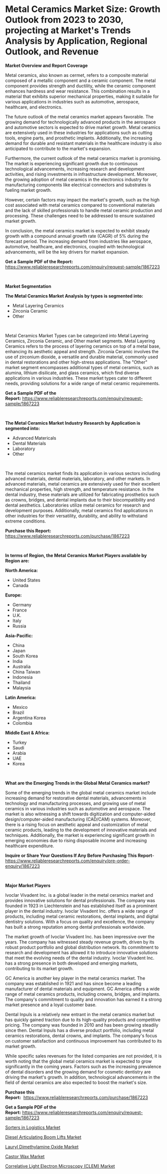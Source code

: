 <p><h1>Metal Ceramics Market Size: Growth Outlook from 2023 to 2030, projecting at Market's Trends Analysis by Application, Regional Outlook, and Revenue</h1></p><p><strong>Market Overview and Report Coverage</strong></p>
<p><p>Metal ceramics, also known as cermet, refers to a composite material composed of a metallic component and a ceramic component. The metal component provides strength and ductility, while the ceramic component enhances hardness and wear resistance. This combination results in a material that exhibits superior mechanical properties, making it suitable for various applications in industries such as automotive, aerospace, healthcare, and electronics.</p><p>The future outlook of the metal ceramics market appears favorable. The growing demand for technologically advanced products in the aerospace and automotive sectors is expected to drive market growth. Metal ceramics are extensively used in these industries for applications such as cutting tools, engine parts, and prosthetic implants. Additionally, the increasing demand for durable and resistant materials in the healthcare industry is also anticipated to contribute to the market's expansion.</p><p>Furthermore, the current outlook of the metal ceramics market is promising. The market is experiencing significant growth due to continuous technological advancements, increasing research and development activities, and rising investments in infrastructure development. Moreover, the growing adoption of metal ceramics in the electronics industry for manufacturing components like electrical connectors and substrates is fueling market growth.</p><p>However, certain factors may impact the market's growth, such as the high cost associated with metal ceramics compared to conventional materials and the lack of skilled professionals to handle metal ceramic production and processing. These challenges need to be addressed to ensure sustained market growth.</p><p>In conclusion, the metal ceramics market is expected to exhibit steady growth with a compound annual growth rate (CAGR) of 5% during the forecast period. The increasing demand from industries like aerospace, automotive, healthcare, and electronics, coupled with technological advancements, will be the key drivers for market expansion.</p></p>
<p><strong>Get a Sample PDF of the Report:</strong> <a href="https://www.reliableresearchreports.com/enquiry/request-sample/1867223">https://www.reliableresearchreports.com/enquiry/request-sample/1867223</a></p>
<p>&nbsp;</p>
<p><strong>Market Segmentation</strong></p>
<p><strong>The Metal Ceramics Market Analysis by types is segmented into:</strong></p>
<p><ul><li>Metal Layering Ceramics</li><li>Zirconia Ceramic</li><li>Other</li></ul></p>
<p>&nbsp;</p>
<p><p>Metal Ceramics Market Types can be categorized into Metal Layering Ceramics, Zirconia Ceramic, and Other market segments. Metal Layering Ceramics refers to the process of layering ceramics on top of a metal base, enhancing its aesthetic appeal and strength. Zirconia Ceramic involves the use of zirconium dioxide, a versatile and durable material, commonly used in dental restorations and other high-stress applications. The "Other" market segment encompasses additional types of metal ceramics, such as alumina, lithium disilicate, and glass ceramics, which find diverse applications in various industries. These market types cater to different needs, providing solutions for a wide range of metal ceramic requirements.</p></p>
<p><strong>Get a Sample PDF of the Report:</strong>&nbsp;<a href="https://www.reliableresearchreports.com/enquiry/request-sample/1867223">https://www.reliableresearchreports.com/enquiry/request-sample/1867223</a></p>
<p>&nbsp;</p>
<p><strong>The Metal Ceramics Market Industry Research by Application is segmented into:</strong></p>
<p><ul><li>Advanced Matericals</li><li>Dental Materials</li><li>Laboratory</li><li>Other</li></ul></p>
<p>&nbsp;</p>
<p><p>The metal ceramics market finds its application in various sectors including advanced materials, dental materials, laboratory, and other markets. In advanced materials, metal ceramics are extensively used for their excellent mechanical properties, high strength, and temperature resistance. In the dental industry, these materials are utilized for fabricating prosthetics such as crowns, bridges, and dental implants due to their biocompatibility and dental aesthetics. Laboratories utilize metal ceramics for research and development purposes. Additionally, metal ceramics find applications in other industries for their versatility, durability, and ability to withstand extreme conditions.</p></p>
<p><strong>Purchase this Report:</strong>&nbsp; <a href="https://www.reliableresearchreports.com/purchase/1867223">https://www.reliableresearchreports.com/purchase/1867223</a></p>
<p>&nbsp;</p>
<p><strong>In terms of Region, the Metal Ceramics Market Players available by Region are:</strong></p>
<p>
    <p> <strong> North America: </strong>
        <ul>
            <li>United States</li>
            <li>Canada</li>
        </ul>
        </p> 
    <p> <strong> Europe: </strong>
        <ul>
            <li>Germany</li>
            <li>France</li>
            <li>U.K.</li>
            <li>Italy</li>
            <li>Russia</li>
        </ul>
        </p> 
    <p> <strong> Asia-Pacific: </strong>
        <ul>
            <li>China</li>
            <li>Japan</li>
            <li>South Korea</li>
            <li>India</li>
            <li>Australia</li>
            <li>China Taiwan</li>
            <li>Indonesia</li>
            <li>Thailand</li>
            <li>Malaysia</li>
        </ul>
        </p> 
    <p> <strong> Latin America: </strong>
        <ul>
            <li>Mexico</li>
            <li>Brazil</li>
            <li>Argentina Korea</li>
            <li>Colombia</li>
        </ul>
        </p> 
    <p> <strong> Middle East & Africa: </strong>
        <ul>
            <li>Turkey</li>
            <li>Saudi</li>
            <li>Arabia</li>
            <li>UAE</li>
            <li>Korea</li>
        </ul>
    </p>
    </p>
<p>&nbsp;</p>
<p><strong>What are the Emerging Trends in the Global Metal Ceramics market?</strong></p>
<p><p>Some of the emerging trends in the global metal ceramics market include increasing demand for restorative dental materials, advancements in technology and manufacturing processes, and growing use of metal ceramics in various industries such as automotive and aerospace. The market is also witnessing a shift towards digitization and computer-aided design/computer-aided manufacturing (CAD/CAM) systems. Moreover, there is a rising focus on aesthetic appeal and customization of metal ceramic products, leading to the development of innovative materials and techniques. Additionally, the market is experiencing significant growth in emerging economies due to rising disposable income and increasing healthcare expenditure.</p></p>
<p><strong>Inquire or Share Your Questions If Any Before Purchasing This Report</strong>- <a href="https://www.reliableresearchreports.com/enquiry/pre-order-enquiry/1867223">https://www.reliableresearchreports.com/enquiry/pre-order-enquiry/1867223</a></p>
<p>&nbsp;</p>
<p><strong>Major Market Players</strong></p>
<p><p>Ivoclar Vivadent Inc. is a global leader in the metal ceramics market and provides innovative solutions for dental professionals. The company was founded in 1923 in Liechtenstein and has established itself as a prominent player in the dental industry. Ivoclar Vivadent Inc. offers a wide range of products, including metal ceramic restorations, dental implants, and digital dentistry solutions. With a focus on quality and excellence, the company has built a strong reputation among dental professionals worldwide.</p><p>The market growth of Ivoclar Vivadent Inc. has been impressive over the years. The company has witnessed steady revenue growth, driven by its robust product portfolio and global distribution network. Its commitment to research and development has allowed it to introduce innovative solutions that meet the evolving needs of the dental industry. Ivoclar Vivadent Inc. has a strong presence in both developed and emerging markets, contributing to its market growth.</p><p>GC America is another key player in the metal ceramics market. The company was established in 1921 and has since become a leading manufacturer of dental materials and equipment. GC America offers a wide range of metal ceramics products, including crowns, bridges, and implants. The company's commitment to quality and innovation has earned it a strong market presence and a loyal customer base.</p><p>Dental Inpuls is a relatively new entrant in the metal ceramics market but has quickly gained traction due to its high-quality products and competitive pricing. The company was founded in 2010 and has been growing steadily since then. Dental Inpuls has a diverse product portfolio, including metal ceramics restorations, dental crowns, and implants. The company's focus on customer satisfaction and continuous improvement has contributed to its market growth.</p><p>While specific sales revenues for the listed companies are not provided, it is worth noting that the global metal ceramics market is expected to grow significantly in the coming years. Factors such as the increasing prevalence of dental disorders and the growing demand for cosmetic dentistry are driving the market's growth. In addition, technological advancements in the field of dental ceramics are also expected to boost the market's size.</p></p>
<p><strong>Purchase this Report:</strong>&nbsp;&nbsp;<a href="https://www.reliableresearchreports.com/purchase/1867223">https://www.reliableresearchreports.com/purchase/1867223</a></p>
<p></p>
<p><strong>Get a Sample PDF of the Report:</strong>&nbsp;<a href="https://www.reliableresearchreports.com/enquiry/request-sample/1867223">https://www.reliableresearchreports.com/enquiry/request-sample/1867223</a></p>
<p><p><a href="https://medium.com/@allelee654/sorters-in-logistics-market-furnishes-information-on-market-share-market-trends-and-market-growth-430ea517ea5d">Sorters in Logistics Market</a></p><p><a href="https://medium.com/@nelljian7548/diesel-articulating-boom-lifts-market-research-report-its-history-and-forecast-2023-to-2030-a924ba0b7818">Diesel Articulating Boom Lifts Market</a></p><p><a href="https://github.com/aasishrp01/Market-Research-Report-List-1/blob/main/lauryl-dimethylamine-oxide-market.md">Lauryl Dimethylamine Oxide Market</a></p><p><a href="https://github.com/Paul14Anderson63/Market-Research-Report-List-1/blob/main/castor-wax-market.md">Castor Wax Market</a></p><p><a href="https://medium.com/@sanjoy753352/correlative-light-electron-microscopy-clem-market-insight-market-trends-growth-forecasted-from-aa1323be3e32">Correlative Light Electron Microscopy (CLEM) Market</a></p></p>